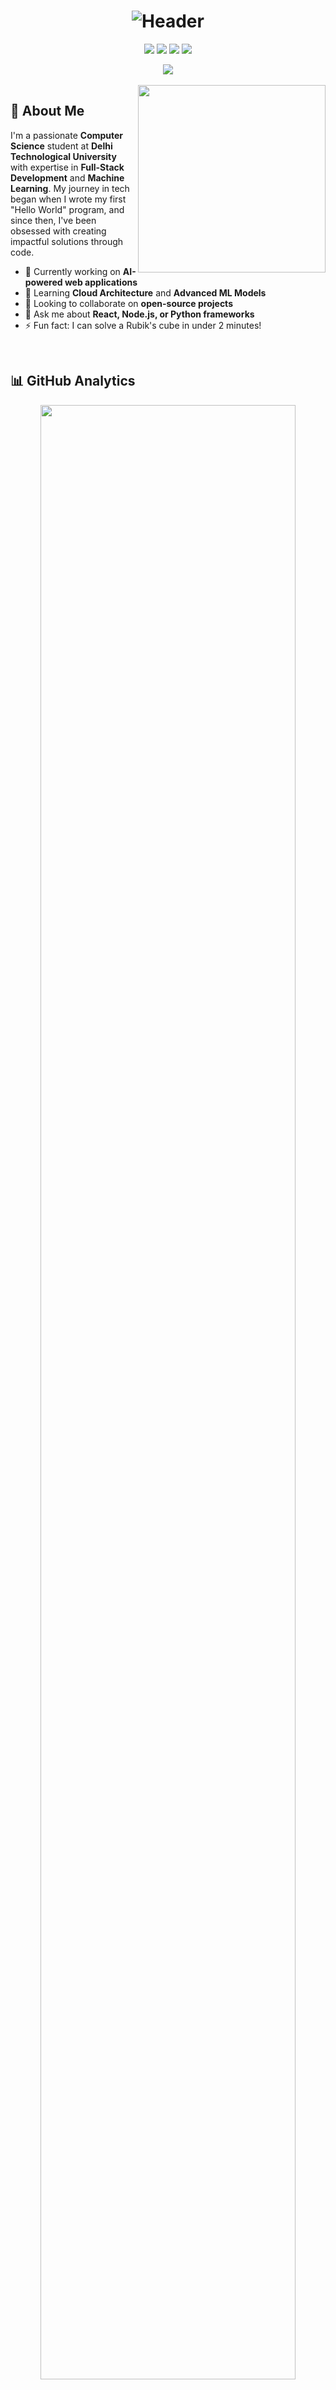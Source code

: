 <h1 align="center">
  <img src="https://readme-typing-svg.demolab.com?font=Fira+Code&weight=700&size=35&duration=4000&pause=1000&color=00F0FF&center=true&vCenter=true&width=600&lines=✨+Karamjeet+Sony+✨;💻+Full-Stack+Dev+%7C+ML+Engineer;🎓+DTU+CSE'27+%7C+India;🚀+Building+Tomorrow's+Tech+Today" alt="Header">
</h1>

<p align="center">
  <a href="https://www.linkedin.com/in/Karamjeet_Sony/"><img src="https://img.shields.io/badge/LinkedIn-0A66C2?style=for-the-badge&logo=linkedin&logoColor=white"></a>
  <a href="https://instagram.com/karamjeet11"><img src="https://img.shields.io/badge/Instagram-E4405F?style=for-the-badge&logo=instagram&logoColor=white"></a>
  <a href="mailto:your.email@example.com"><img src="https://img.shields.io/badge/Gmail-EA4335?style=for-the-badge&logo=gmail&logoColor=white"></a>
  <a href="https://leetcode.com/yourusername/"><img src="https://img.shields.io/badge/LeetCode-FFA116?style=for-the-badge&logo=leetcode&logoColor=black"></a>
</p>

<div align="center">
  <img src="https://komarev.com/ghpvc/?username=aayush4532&label=Profile+Views&color=blueviolet&style=flat-square">
</div>

<br>

<div align="center">
  <img align="right" src="https://media.giphy.com/media/L8K62iTDkzGX6/giphy.gif" width="300px">
</div>

## 🌟 About Me
I'm a passionate **Computer Science** student at **Delhi Technological University** with expertise in **Full-Stack Development** and **Machine Learning**. My journey in tech began when I wrote my first "Hello World" program, and since then, I've been obsessed with creating impactful solutions through code.

- 🔭 Currently working on **AI-powered web applications**
- 🌱 Learning **Cloud Architecture** and **Advanced ML Models**
- 👯 Looking to collaborate on **open-source projects**
- 💬 Ask me about **React, Node.js, or Python frameworks**
- ⚡ Fun fact: I can solve a Rubik's cube in under 2 minutes!

<br>

## 📊 GitHub Analytics
<div align="center">
  <img src="https://github-profile-summary-cards.vercel.app/api/cards/profile-details?username=aayush4532&theme=github_dark" width="90%">
  
  <img src="https://github-readme-stats.vercel.app/api?username=aayush4532&show_icons=true&theme=radical&include_all_commits=true&count_private=true" width="48%">
  <img src="https://github-readme-streak-stats.herokuapp.com/?user=aayush4532&theme=radical&fire=FF7F11&currStreakNum=00F0FF" width="48%">
  
  <img src="https://github-readme-stats.vercel.app/api/top-langs/?username=aayush4532&theme=radical&layout=compact&langs_count=10&exclude_repo=linux,kernel" width="45%">
  <img src="https://github-readme-activity-graph.vercel.app/graph?username=aayush4532&theme=react-dark&hide_border=true&area=true" width="52%">
  
  <img src="https://github-profile-trophy.vercel.app/?username=aayush4532&theme=radical&no-frame=true&no-bg=true&margin-w=15&column=7" width="100%">
</div>

<br>

## 🛠️ Tech Arsenal
<div align="center">
  <h3>Languages & Frameworks</h3>
  <img src="https://skillicons.dev/icons?i=cpp,py,java,js,ts,go,rust,swift,kotlin" alt="Languages">
  
  <h3>Frontend Development</h3>
  <img src="https://skillicons.dev/icons?i=html,css,react,nextjs,angular,vue,tailwind,sass,threejs,webpack" alt="Frontend">
  
  <h3>Backend Development</h3>
  <img src="https://skillicons.dev/icons?i=nodejs,express,django,flask,spring,laravel,graphql,fastapi" alt="Backend">
  
  <h3>Databases</h3>
  <img src="https://skillicons.dev/icons?i=mongodb,mysql,postgres,redis,sqlite,firebase,cockroachdb" alt="Databases">
  
  <h3>DevOps & Cloud</h3>
  <img src="https://skillicons.dev/icons?i=docker,kubernetes,aws,gcp,azure,githubactions,jenkins,terraform" alt="DevOps">
  
  <h3>Machine Learning</h3>
  <img src="https://skillicons.dev/icons?i=tensorflow,pytorch,keras,opencv,pandas,numpy,matplotlib" alt="ML">
  
  <h3>Tools</h3>
  <img src="https://skillicons.dev/icons?i=git,github,gitlab,vscode,linux,postman,figma,xd" alt="Tools">
</div>

<br>

## 🚀 Featured Projects
<div align="center">
  <a href="https://github.com/aayush4532/project1">
    <img src="https://github-readme-stats.vercel.app/api/pin/?username=aayush4532&repo=project1&theme=radical&show_owner=true" width="45%">
  </a>
  <a href="https://github.com/aayush4532/project2">
    <img src="https://github-readme-stats.vercel.app/api/pin/?username=aayush4532&repo=project2&theme=radical&show_owner=true" width="45%">
  </a>
  <a href="https://github.com/aayush4532/project3">
    <img src="https://github-readme-stats.vercel.app/api/pin/?username=aayush4532&repo=project3&theme=radical&show_owner=true" width="45%">
  </a>
  <a href="https://github.com/aayush4532/project4">
    <img src="https://github-readme-stats.vercel.app/api/pin/?username=aayush4532&repo=project4&theme=radical&show_owner=true" width="45%">
  </a>
</div>

<br>

## 📈 Coding Activity
<div align="center">
  <img src="https://wakatime.com/share/@aayush4532/7a0a0a0a-0a0a-0a0a-0a0a-0a0a0a0a0a0a.svg" width="90%">
  
  <img src="https://github-profile-summary-cards.vercel.app/api/cards/most-commit-language?username=aayush4532&theme=github_dark" width="45%">
  <img src="https://github-profile-summary-cards.vercel.app/api/cards/repos-per-language?username=aayush4532&theme=github_dark" width="45%">
  
  <img src="https://github-profile-summary-cards.vercel.app/api/cards/productive-time?username=aayush4532&theme=github_dark" width="90%">
</div>

<br>

## 🎯 Goals for 2024
- [ ] Contribute to 10+ open source projects
- [ ] Master AWS Certified Solutions Architect
- [ ] Build an AI startup prototype
- [ ] Learn Rust for systems programming
- [ ] Mentor 5 beginner developers

<br>

## 💡 Fun Stuff
<div align="center">
  <img src="https://media.giphy.com/media/3o7aTskHEUdgCQAXde/giphy.gif" width="200">
  <br>
  <em>"When I wrote this code, only God and I understood what I did. Now only God knows."</em>
</div>

<br>

<div align="center">
  <img src="https://spotify-github-profile.vercel.app/api/view?uid=yourspotifyid&cover_image=true&theme=novatorem" width="50%">
</div>

<br>

<div align="center">
  <img src="https://media.giphy.com/media/xT5LMHxhOfscxPfIfm/giphy.gif" width="200">
  <h3>Let's build something amazing together!</h3>
</div>
